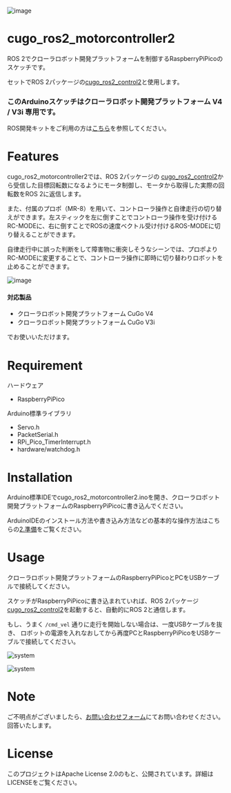 ![image](https://github.com/CuboRex-Development/cugo_ros_control/assets/97714660/a2525198-fa61-4c4d-9a0f-7dd6824fa625)

# cugo_ros2_motorcontroller2
ROS 2でクローラロボット開発プラットフォームを制御するRaspberryPiPicoのスケッチです。

セットでROS 2パッケージの[cugo_ros2_control2](https://github.com/CuboRex-Development/cugo_ros2_control2)と使用します。




### このArduinoスケッチはクローラロボット開発プラットフォーム V4 / V3i 専用です。
ROS開発キットをご利用の方は[こちら](https://github.com/CuboRex-Development/cugo_ros_motorcontroller/tree/uno-udp)を参照してください。

    

# Features
cugo_ros2_motorcontroller2では、ROS 2パッケージの [cugo_ros2_control2](https://github.com/CuboRex-Development/cugo_ros2_control2)から受信した目標回転数になるようにモータ制御し、モータから取得した実際の回転数をROS 2に返信します。

また、付属のプロポ（MR-8）を用いて、コントローラ操作と自律走行の切り替えができます。左スティックを左に倒すことでコントローラ操作を受け付けるRC-MODEに、右に倒すことでROSの速度ベクトル受け付けるROS-MODEに切り替えることができます。

自律走行中に誤った判断をして障害物に衝突しそうなシーンでは、プロポよりRC-MODEに変更することで、コントローラ操作に即時に切り替わりロボットを止めることができます。  


![image](https://user-images.githubusercontent.com/22425319/234765585-23458585-ea44-40d5-b71f-395c93509fc8.png)

#### 対応製品
* クローラロボット開発プラットフォーム CuGo V4
* クローラロボット開発プラットフォーム CuGo V3i

でお使いいただけます。


# Requirement
ハードウェア
* RaspberryPiPico

Arduino標準ライブラリ 
* Servo.h
* PacketSerial.h
* RPi_Pico_TimerInterrupt.h
* hardware/watchdog.h
 
# Installation
 Arduino標準IDEでcugo_ros2_motorcontroller2.inoを開き、クローラロボット開発プラットフォームのRaspberryPiPicoに書き込んでください。

 ArduinoIDEのインストール方法や書き込み方法などの基本的な操作方法はこちらの[2.準備](https://github.com/CuboRex-Development/cugo-beginner-programming/tree/pico)をご覧ください。


 
# Usage

クローラロボット開発プラットフォームのRaspberryPiPicoとPCをUSBケーブルで接続してください。

スケッチがRaspberryPiPicoに書き込まれていれば、ROS 2パッケージ[cugo_ros2_control2](https://github.com/CuboRex-Development/cugo_ros2_control2)を起動すると、自動的にROS 2と通信します。

もし、うまく `/cmd_vel` 通りに走行を開始しない場合は、一度USBケーブルを抜き、 ロボットの電源を入れなおしてから再度PCとRaspberryPiPicoをUSBケーブルで接続してください。

![system](https://github.com/CuboRex-Development/cugo_ros_motorcontroller/assets/22425319/2b20c7a0-7947-4b92-96dc-3e4d41865eea)

![system](https://github.com/CuboRex-Development/cugo_ros_motorcontroller/assets/22425319/8da5af96-69a2-4591-a654-4b4bc1e0abde)



# Note
ご不明点がございましたら、[お問い合わせフォーム](https://cuborex.com/contact/)にてお問い合わせください。回答いたします。


# License
このプロジェクトはApache License 2.0のもと、公開されています。詳細はLICENSEをご覧ください。
 
